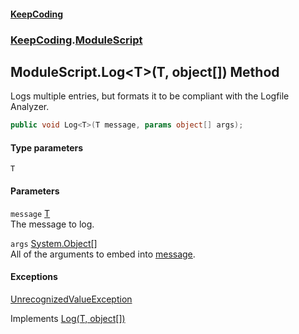 #### [KeepCoding](index.md 'index')
### [KeepCoding](KeepCoding.md 'KeepCoding').[ModuleScript](ModuleScript.md 'KeepCoding.ModuleScript')
## ModuleScript.Log&lt;T&gt;(T, object[]) Method
Logs multiple entries, but formats it to be compliant with the Logfile Analyzer.  
```csharp
public void Log<T>(T message, params object[] args);
```
#### Type parameters
<a name='KeepCoding.ModuleScript.Log.T.(T.object..).T'></a>
`T`  
  
#### Parameters
<a name='KeepCoding.ModuleScript.Log.T.(T.object..).message'></a>
`message` [T](ModuleScript.Log.j.XfWH0BSgC6a6A+Y3WL8g.md#KeepCoding.ModuleScript.Log.T.(T.object..).T 'KeepCoding.ModuleScript.Log&lt;T&gt;(T, object[]).T')  
The message to log.
  
<a name='KeepCoding.ModuleScript.Log.T.(T.object..).args'></a>
`args` [System.Object](https://docs.microsoft.com/en-us/dotnet/api/System.Object 'System.Object')[[]](https://docs.microsoft.com/en-us/dotnet/api/System.Array 'System.Array')  
All of the arguments to embed into [message](ModuleScript.Log.j.XfWH0BSgC6a6A+Y3WL8g.md#KeepCoding.ModuleScript.Log.T.(T.object..).message 'KeepCoding.ModuleScript.Log&lt;T&gt;(T, object[]).message').
  
#### Exceptions
[UnrecognizedValueException](UnrecognizedValueException.md 'KeepCoding.Internal.UnrecognizedValueException')  

Implements [Log<T>(T, object[])](ILog.Log.HWlPrcOi+ru2nlGrnQnZCg.md 'KeepCoding.ILog.Log&lt;T&gt;(T, object[])')  
